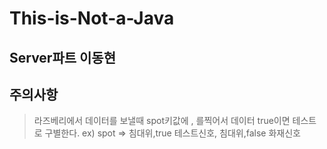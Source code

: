 # This-is-Not-a-Java

## Server파트 이동현

## 주의사항 
> 라즈베리에서 데이터를 보낼때 spot키값에 , 를찍어서 데이터 true이면 테스트로 구별한다.
> ex) spot => 침대위,true 테스트신호, 침대위,false 화재신호